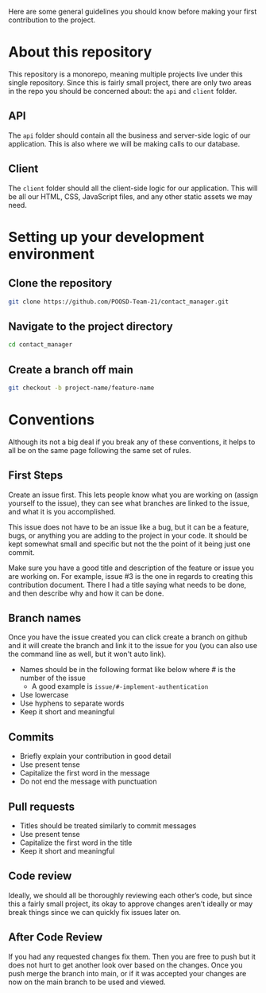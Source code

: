 Here are some general guidelines you should know before making your first contribution to the project.

# About this repository

This repository is a monorepo, meaning multiple projects live under this single repository. Since this is fairly small project, there are only two areas in the repo you should be concerned about: the `api` and `client` folder.

## API

The `api` folder should contain all the business and server-side logic of our application. This is also where we will be making calls to our database.

## Client

The `client` folder should all the client-side logic for our application. This will be all our HTML, CSS, JavaScript files, and any other static assets we may need.

# Setting up your development environment

## Clone the repository

```bash
git clone https://github.com/POOSD-Team-21/contact_manager.git
```

## Navigate to the project directory

```bash
cd contact_manager
```

## Create a branch off main

```bash
git checkout -b project-name/feature-name
```

# Conventions

Although its not a big deal if you break any of these conventions, it helps to all be on the same page following the same set of rules.

## First Steps

Create an issue first. This lets people know what you are working on (assign yourself to the issue), they can see what branches are linked to the issue, and what it is you accomplished. 

This issue does not have to be an issue like a bug, but it can be a feature, bugs, or anything you are adding to the project in your code. It should be kept somewhat small and specific but not the the point of it being just one commit.

Make sure you have a good title and description of the feature or issue you are working on. For example, issue #3 is the one in regards to creating this contribution document. There I had a title saying what needs to be done, and then describe why and how it can be done. 

## Branch names

Once you have the issue created you can click create a branch on github and it will create the branch and link it to the issue for you (you can also use the command line as well, but it won't auto link).

- Names should be in the following format like below where # is the number of the issue
    - A good example is `issue/#-implement-authentication`
- Use lowercase
- Use hyphens to separate words
- Keep it short and meaningful

## Commits

- Briefly explain your contribution in good detail
- Use present tense
- Capitalize the first word in the message
- Do not end the message with punctuation

## Pull requests

- Titles should be treated similarly to commit messages
- Use present tense
- Capitalize the first word in the title
- Keep it short and meaningful

## Code review

Ideally, we should all be thoroughly reviewing each other’s code, but since this a fairly small project, its okay to approve changes aren’t ideally or may break things since we can quickly fix issues later on.

## After Code Review

If you had any requested changes fix them. Then you are free to push but it does not hurt to get another look over based on the changes. Once you push merge the branch into main, or if it was accepted your changes are now on the main branch to be used and viewed.
